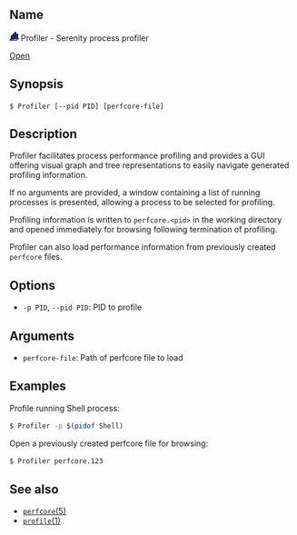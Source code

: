 ## Name

![Icon](../../../../../res/icons/16x16/app-profiler.png) Profiler - Serenity process profiler

[Open](file:///bin/Profiler)

## Synopsis

```**sh
$ Profiler [--pid PID] [perfcore-file]
```

## Description

Profiler facilitates process performance profiling and provides a GUI offering
visual graph and tree representations to easily navigate generated profiling
information.

If no arguments are provided, a window containing a list of running processes
is presented, allowing a process to be selected for profiling.

Profiling information is written to `perfcore.<pid>` in the working directory
and opened immediately for browsing following termination of profiling.

Profiler can also load performance information from previously created
`perfcore` files.

## Options

* `-p PID`, `--pid PID`: PID to profile

## Arguments

* `perfcore-file`: Path of perfcore file to load

## Examples

Profile running Shell process:

```sh
$ Profiler -p $(pidof Shell)
```

Open a previously created perfcore file for browsing:

```sh
$ Profiler perfcore.123
```

## See also

* [`perfcore`(5)](help://man/5/perfcore)
* [`profile`(1)](help://man/1/profile)
